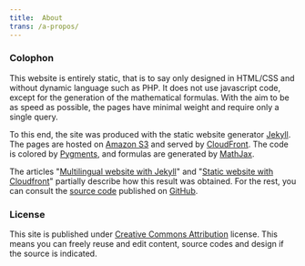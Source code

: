 ```yaml
---
title:  About
trans: /a-propos/
---
```


### Colophon
This website is entirely static, that is to say only designed in HTML/CSS and without dynamic language such as PHP. It does not use javascript code, except for the generation of the mathematical formulas. With the aim to be as speed as possible, the pages have minimal weight and require only a single query.


To this end, the site was produced with the static website generator [Jekyll](http://jekyllrb.com/). The pages are hosted on [Amazon S3](https://aws.amazon.com/s3/) and served by [CloudFront](https://aws.amazon.com/cloudfront/). The code is colored by [Pygments](http://pygments.org/), and formulas are generated by [MathJax](http://www.mathjax.org/).


The articles "[Multilingual website with Jekyll](/multilingual-website-with-jekyll/)" and "[Static website with Cloudfront](/static-website-with-cloudfront/)" partially describe how this result was obtained. For the rest, you can consult the [source code](https://github.com/sylvaindurand/sylvain.durand.tf) published on [GitHub](https://github.com/sylvaindurand/sylvain.durand.tf).

### License
This site is published under [Creative Commons Attribution](http://creativecommons.org/licenses/by/4.0/) license. This means you can freely reuse and edit content, source codes and design if the source is indicated.